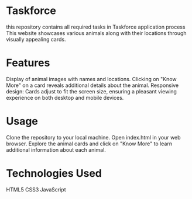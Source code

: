 # Taskforce
this repository contains all required tasks in Taskforce application process
This website showcases various animals along with their locations through visually appealing cards.

# Features
Display of animal images with names and locations.
Clicking on "Know More" on a card reveals additional details about the animal.
Responsive design: Cards adjust to fit the screen size, ensuring a pleasant viewing experience on both desktop and mobile devices.
# Usage
Clone the repository to your local machine.
Open index.html in your web browser.
Explore the animal cards and click on "Know More" to learn additional information about each animal.
# Technologies Used
HTML5
CSS3
JavaScript
